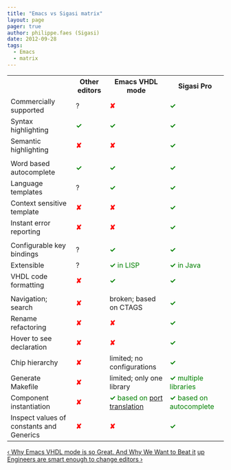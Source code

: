 ```yaml
---
title: "Emacs vs Sigasi matrix"
layout: page 
pager: true
author: philippe.faes (Sigasi)
date: 2012-09-28
tags: 
  - Emacs
  - matrix
---
```

<div class="content">
<table><tr><th>		</th>			<th>	Other editors	</th>			<th>	Emacs <span class="caps">VHDL</span> mode	</th>			<th>	Sigasi Pro	</th>		</tr><tr><td>	Commercially supported	</td>			<td>	?	</td>			<td>	<span style="color:red;"><strong>&#10008;</strong></span>	</td>			<td>	<span style="color:green;"><strong>&#10003;</strong></span>	</td>		</tr><tr><td>	Syntax highlighting	</td>			<td>	<span style="color:green;"><strong>&#10003;</strong></span>	</td>			<td>	<span style="color:green;"><strong>&#10003;</strong></span>	</td>			<td>	<span style="color:green;"><strong>&#10003;</strong></span>	</td>		</tr><tr><td>	Semantic highlighting	</td>			<td>	<span style="color:red;"><strong>&#10008;</strong></span>	</td>			<td>	<span style="color:red;"><strong>&#10008;</strong></span>	</td>			<td>	<span style="color:green;"><strong>&#10003;</strong></span>	</td>		</tr><tr><td>		</td>			<td>		</td>			<td>		</td>			<td>		</td>		</tr><tr><td>	Word based autocomplete	</td>			<td>	<span style="color:green;"><strong>&#10003;</strong></span>	</td>			<td>	<span style="color:green;"><strong>&#10003;</strong></span>	</td>			<td>	<span style="color:green;"><strong>&#10003;</strong></span>	</td>		</tr><tr><td>	Language templates	</td>			<td>	?	</td>			<td>	<span style="color:green;"><strong>&#10003;</strong></span>	</td>			<td>	<span style="color:green;"><strong>&#10003;</strong></span>	</td>		</tr><tr><td>	Context sensitive template	</td>			<td>	<span style="color:red;"><strong>&#10008;</strong></span>	</td>			<td>	<span style="color:red;"><strong>&#10008;</strong></span>	</td>			<td>	<span style="color:green;"><strong>&#10003;</strong></span>	</td>		</tr><tr><td>	Instant error reporting	</td>			<td>	<span style="color:red;"><strong>&#10008;</strong></span>	</td>			<td>	<span style="color:red;"><strong>&#10008;</strong></span>	</td>			<td>	<span style="color:green;"><strong>&#10003;</strong></span>	</td>		</tr><tr><td>		</td>			<td>		</td>			<td>		</td>			<td>		</td>		</tr><tr><td>	Configurable key bindings	</td>			<td>	?	</td>			<td>	<span style="color:green;"><strong>&#10003;</strong></span>	</td>			<td>	<span style="color:green;"><strong>&#10003;</strong></span>	</td>		</tr><tr><td>	Extensible	</td>			<td>	?	</td>			<td>	<span style="color:green;"><strong>&#10003;</strong> in <span class="caps">LISP</span></span>	</td>			<td>	<span style="color:green;"><strong>&#10003;</strong> in Java</span>	</td>		</tr><tr><td>	<span class="caps">VHDL</span> code formatting	</td>			<td>	<span style="color:red;"><strong>&#10008;</strong></span>	</td>			<td>	<span style="color:green;"><strong>&#10003;</strong></span>	</td>			<td>	<span style="color:green;"><strong>&#10003;</strong></span>	</td>		</tr><tr><td>		</td>			<td>		</td>			<td>		</td>			<td>		</td>		</tr><tr><td>	Navigation; search	</td>			<td>	<span style="color:red;"><strong>&#10008;</strong></span>	</td>			<td>	broken; based on <span class="caps">CTAGS</span>	</td>			<td>	<span style="color:green;"><strong>&#10003;</strong></span>	</td>		</tr><tr><td>	Rename refactoring	</td>			<td>	<span style="color:red;"><strong>&#10008;</strong></span>	</td>			<td>	<span style="color:red;"><strong>&#10008;</strong></span>	</td>			<td>	<span style="color:green;"><strong>&#10003;</strong></span>	</td>		</tr><tr><td>	Hover to see declaration	</td>			<td>	<span style="color:red;"><strong>&#10008;</strong></span>	</td>			<td>	<span style="color:red;"><strong>&#10008;</strong></span>	</td>			<td>	<span style="color:green;"><strong>&#10003;</strong></span>	</td>		</tr><tr><td>	Chip hierarchy	</td>			<td>	<span style="color:red;"><strong>&#10008;</strong></span>	</td>			<td>	limited; no configurations	</td>			<td>	<span style="color:green;"><strong>&#10003;</strong></span>	</td>		</tr><tr><td>	Generate Makefile	</td>			<td>	<span style="color:red;"><strong>&#10008;</strong></span>	</td>			<td>	limited; only one library	</td>			<td>	<span style="color:green;"><strong>&#10003;</strong> multiple libraries</span>	</td>		</tr><tr><td>	Component instantiation	</td>			<td>	<span style="color:red;"><strong>&#10008;</strong></span>	</td>			<td>	<span style="color:green;"><strong>&#10003;</strong> based on <a href="http://www.sigasi.com/doc/emacs/009port_translation">port translation</a></span>	</td>			<td>	<span style="color:green;"><strong>&#10003;</strong> based on autocomplete</span>	</td>		</tr><tr><td>	Inspect values of constants and Generics	</td>			<td>	<span style="color:red;"><strong>&#10008;</strong></span>	</td>			<td>	<span style="color:red;"><strong>&#10008;</strong></span>	</td>			<td>	<span style="color:green;"><strong>&#10003;</strong></span>	</td>		</tr></table>  <div id="book-navigation-1518" class="book-navigation">            <div class="page-links clear-block">              <a href="/content/why-emacs-vhdl-mode-so-great-and-why-we-want-beat-it" class="page-previous" title="Go to previous page">&#8249; Why Emacs VHDL mode is so Great. And Why We Want to Beat it</a>                    <a href="/better-emacs-vhdl-mode" class="page-up" title="Go to parent page">up</a>                    <a href="/content/engineers-are-smart-enough-change-editors" class="page-next" title="Go to next page">Engineers are smart enough to change editors &#8250;</a>          </div>      </div>  </div>

